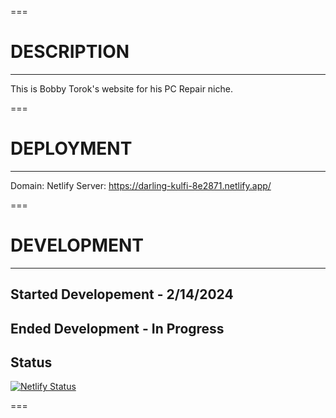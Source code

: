 ===

# DESCRIPTION

---

This is Bobby Torok's website for his PC Repair niche.

===

# DEPLOYMENT

---

Domain:
Netlify Server: https://darling-kulfi-8e2871.netlify.app/

===

# DEVELOPMENT

---

## Started Developement - 2/14/2024

## Ended Development - In Progress

## Status

[![Netlify Status](https://api.netlify.com/api/v1/badges/e07bf2d8-7655-4456-b303-ea7fc6dcb78e/deploy-status)](https://app.netlify.com/sites/darling-kulfi-8e2871/deploys)

===
